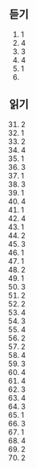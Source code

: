 ## 듣기
1. 1
2. 4
3. 3
4. 4
5. 1
6. 
## 읽기
31. 2
32. 1
33. 2
34. 4
35. 1
36. 3
37. 1
38. 3
39. 1
40. 4
41. 1
42. 4
43. 1
44. 2
45. 3
46. 1
47. 1
48. 2
49. 1
50. 3
51. 2
52. 2
53. 4
54. 3
55. 4
56. 2
57. 2
58. 4
59. 3
60. 4
61. 4
62. 3
63. 4
64. 3
65. 1
66. 3
67. 1
68. 4
69. 2
70. 2
